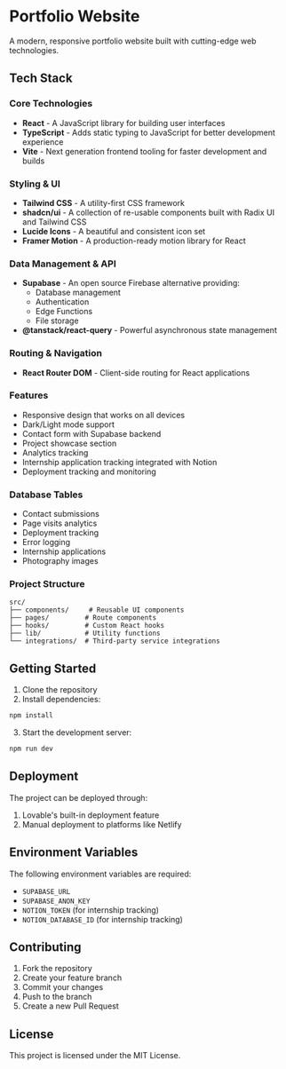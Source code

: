 # Portfolio Website

A modern, responsive portfolio website built with cutting-edge web technologies.

## Tech Stack

### Core Technologies
- **React** - A JavaScript library for building user interfaces
- **TypeScript** - Adds static typing to JavaScript for better development experience
- **Vite** - Next generation frontend tooling for faster development and builds

### Styling & UI
- **Tailwind CSS** - A utility-first CSS framework
- **shadcn/ui** - A collection of re-usable components built with Radix UI and Tailwind CSS
- **Lucide Icons** - A beautiful and consistent icon set
- **Framer Motion** - A production-ready motion library for React

### Data Management & API
- **Supabase** - An open source Firebase alternative providing:
  - Database management
  - Authentication
  - Edge Functions
  - File storage
- **@tanstack/react-query** - Powerful asynchronous state management

### Routing & Navigation
- **React Router DOM** - Client-side routing for React applications

### Features
- Responsive design that works on all devices
- Dark/Light mode support
- Contact form with Supabase backend
- Project showcase section
- Analytics tracking
- Internship application tracking integrated with Notion
- Deployment tracking and monitoring

### Database Tables
- Contact submissions
- Page visits analytics
- Deployment tracking
- Error logging
- Internship applications
- Photography images

### Project Structure
```
src/
├── components/     # Reusable UI components
├── pages/         # Route components
├── hooks/         # Custom React hooks
├── lib/           # Utility functions
└── integrations/  # Third-party service integrations
```

## Getting Started

1. Clone the repository
2. Install dependencies:
```bash
npm install
```

3. Start the development server:
```bash
npm run dev
```

## Deployment

The project can be deployed through:
1. Lovable's built-in deployment feature
2. Manual deployment to platforms like Netlify

## Environment Variables

The following environment variables are required:
- `SUPABASE_URL`
- `SUPABASE_ANON_KEY`
- `NOTION_TOKEN` (for internship tracking)
- `NOTION_DATABASE_ID` (for internship tracking)

## Contributing

1. Fork the repository
2. Create your feature branch
3. Commit your changes
4. Push to the branch
5. Create a new Pull Request

## License

This project is licensed under the MIT License.
